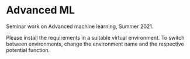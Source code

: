 # Advanced ML 
Seminar work on Advanced machine learning, Summer 2021. 

Please install the requirements in a suitable virtual environment. To switch between environments, change the environment name and the respective potential function.
